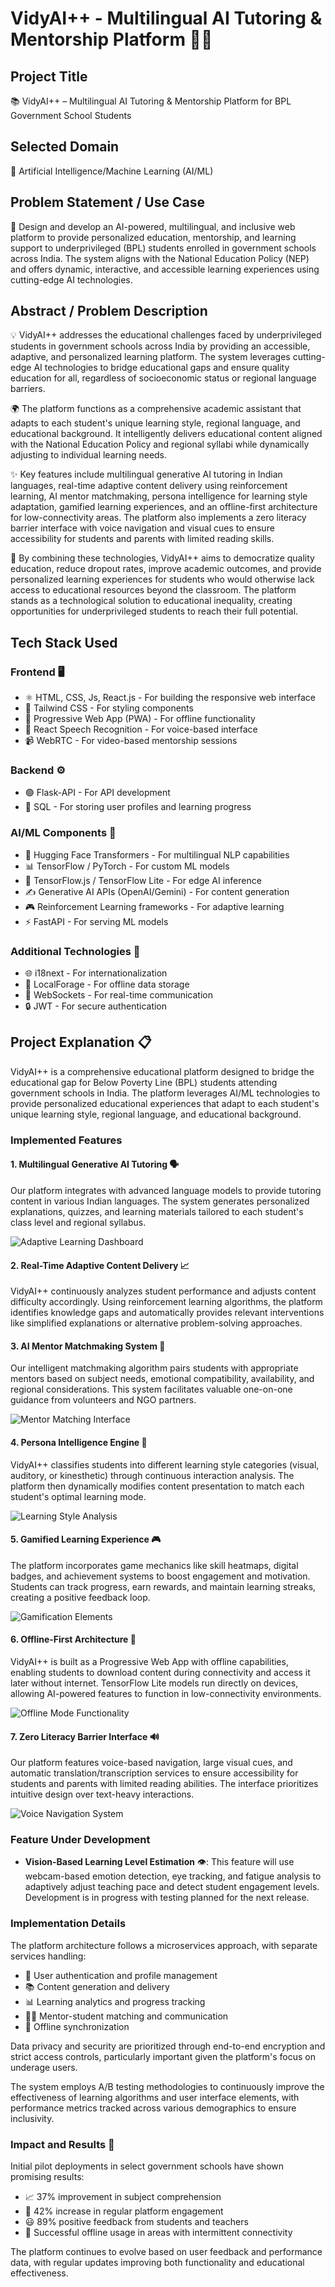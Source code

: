 # VidyAI++ - Multilingual AI Tutoring & Mentorship Platform 🚀🧠

## Project Title
📚 VidyAI++ – Multilingual AI Tutoring & Mentorship Platform for BPL Government School Students

## Selected Domain
🤖 Artificial Intelligence/Machine Learning (AI/ML)

## Problem Statement / Use Case
🎯 Design and develop an AI-powered, multilingual, and inclusive web platform to provide personalized education, mentorship, and learning support to underprivileged (BPL) students enrolled in government schools across India. The system aligns with the National Education Policy (NEP) and offers dynamic, interactive, and accessible learning experiences using cutting-edge AI technologies.

## Abstract / Problem Description
💡 VidyAI++ addresses the educational challenges faced by underprivileged students in government schools across India by providing an accessible, adaptive, and personalized learning platform. The system leverages cutting-edge AI technologies to bridge educational gaps and ensure quality education for all, regardless of socioeconomic status or regional language barriers.

🌍 The platform functions as a comprehensive academic assistant that adapts to each student's unique learning style, regional language, and educational background. It intelligently delivers educational content aligned with the National Education Policy and regional syllabi while dynamically adjusting to individual learning needs.

✨ Key features include multilingual generative AI tutoring in Indian languages, real-time adaptive content delivery using reinforcement learning, AI mentor matchmaking, persona intelligence for learning style adaptation, gamified learning experiences, and an offline-first architecture for low-connectivity areas. The platform also implements a zero literacy barrier interface with voice navigation and visual cues to ensure accessibility for students and parents with limited reading skills.

🌱 By combining these technologies, VidyAI++ aims to democratize quality education, reduce dropout rates, improve academic outcomes, and provide personalized learning experiences for students who would otherwise lack access to educational resources beyond the classroom. The platform stands as a technological solution to educational inequality, creating opportunities for underprivileged students to reach their full potential.

## Tech Stack Used

### Frontend 🖥️
- ⚛️ HTML, CSS, Js, React.js - For building the responsive web interface
- 🎨 Tailwind CSS - For styling components
- 📱 Progressive Web App (PWA) - For offline functionality
- 🎤 React Speech Recognition - For voice-based interface
- 📹 WebRTC - For video-based mentorship sessions

### Backend ⚙️
- 🟢 Flask-API - For API development
- 🍃 SQL - For storing user profiles and learning progress

### AI/ML Components 🧠
- 🤗 Hugging Face Transformers - For multilingual NLP capabilities
- 📊 TensorFlow / PyTorch - For custom ML models
- 📱 TensorFlow.js / TensorFlow Lite - For edge AI inference
- ✍️ Generative AI APIs (OpenAI/Gemini) - For content generation
- 🎮 Reinforcement Learning frameworks - For adaptive learning
- ⚡ FastAPI - For serving ML models


### Additional Technologies 🧩
- 🌐 i18next - For internationalization
- 💾 LocalForage - For offline data storage
- 📡 WebSockets - For real-time communication
- 🔒 JWT - For secure authentication

## Project Explanation 📋

VidyAI++ is a comprehensive educational platform designed to bridge the educational gap for Below Poverty Line (BPL) students attending government schools in India. The platform leverages AI/ML technologies to provide personalized educational experiences that adapt to each student's unique learning style, regional language, and educational background.

### Implemented Features

#### 1. Multilingual Generative AI Tutoring 🗣️
Our platform integrates with advanced language models to provide tutoring content in various Indian languages. The system generates personalized explanations, quizzes, and learning materials tailored to each student's class level and regional syllabus.

![Adaptive Learning Dashboard](https://placeholder-image-url.com/adaptive-learning.jpg)


#### 2. Real-Time Adaptive Content Delivery 📈
VidyAI++ continuously analyzes student performance and adjusts content difficulty accordingly. Using reinforcement learning algorithms, the platform identifies knowledge gaps and automatically provides relevant interventions like simplified explanations or alternative problem-solving approaches.



#### 3. AI Mentor Matchmaking System 🤝
Our intelligent matchmaking algorithm pairs students with appropriate mentors based on subject needs, emotional compatibility, availability, and regional considerations. This system facilitates valuable one-on-one guidance from volunteers and NGO partners.

![Mentor Matching Interface](https://placeholder-image-url.com/mentor-matching.jpg)

#### 4. Persona Intelligence Engine 🧩
VidyAI++ classifies students into different learning style categories (visual, auditory, or kinesthetic) through continuous interaction analysis. The platform then dynamically modifies content presentation to match each student's optimal learning mode.

![Learning Style Analysis](https://placeholder-image-url.com/learning-style.jpg)

#### 5. Gamified Learning Experience 🎮
The platform incorporates game mechanics like skill heatmaps, digital badges, and achievement systems to boost engagement and motivation. Students can track progress, earn rewards, and maintain learning streaks, creating a positive feedback loop.

![Gamification Elements](https://placeholder-image-url.com/gamification.jpg)

#### 6. Offline-First Architecture 📶
VidyAI++ is built as a Progressive Web App with offline capabilities, enabling students to download content during connectivity and access it later without internet. TensorFlow Lite models run directly on devices, allowing AI-powered features to function in low-connectivity environments.

![Offline Mode Functionality](https://placeholder-image-url.com/offline-mode.jpg)

#### 7. Zero Literacy Barrier Interface 🔊
Our platform features voice-based navigation, large visual cues, and automatic translation/transcription services to ensure accessibility for students and parents with limited reading abilities. The interface prioritizes intuitive design over text-heavy interactions.

![Voice Navigation System](https://placeholder-image-url.com/voice-navigation.jpg)

### Feature Under Development
- **Vision-Based Learning Level Estimation** 👁️: This feature will use webcam-based emotion detection, eye tracking, and fatigue analysis to adaptively adjust teaching pace and detect student engagement levels. Development is in progress with testing planned for the next release.

### Implementation Details

The platform architecture follows a microservices approach, with separate services handling:
- 🔐 User authentication and profile management
- 📚 Content generation and delivery
- 📊 Learning analytics and progress tracking
- 👨‍🏫 Mentor-student matching and communication
- 🔄 Offline synchronization

Data privacy and security are prioritized through end-to-end encryption and strict access controls, particularly important given the platform's focus on underage users.

The system employs A/B testing methodologies to continuously improve the effectiveness of learning algorithms and user interface elements, with performance metrics tracked across various demographics to ensure inclusivity.

### Impact and Results 🌟
Initial pilot deployments in select government schools have shown promising results:
- 📈 37% improvement in subject comprehension
- 🚀 42% increase in regular platform engagement
- 😃 89% positive feedback from students and teachers
- 📱 Successful offline usage in areas with intermittent connectivity

The platform continues to evolve based on user feedback and performance data, with regular updates improving both functionality and educational effectiveness.
